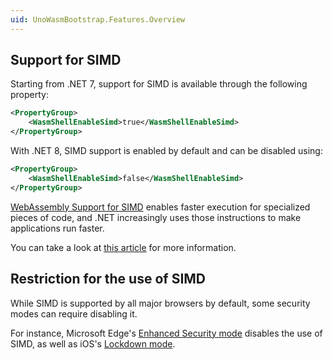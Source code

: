 ```yaml
---
uid: UnoWasmBootstrap.Features.Overview
---
```


## Support for SIMD

Starting from .NET 7, support for SIMD is available through the following property:

```xml
<PropertyGroup>
	<WasmShellEnableSimd>true</WasmShellEnableSimd>
</PropertyGroup>
```

With .NET 8, SIMD support is enabled by default and can be disabled using:
```xml
<PropertyGroup>
	<WasmShellEnableSimd>false</WasmShellEnableSimd>
</PropertyGroup>
```

[WebAssembly Support for SIMD](https://github.com/webassembly/simd) enables faster execution for specialized pieces of code, and .NET increasingly uses those instructions to make applications run faster.

You can take a look at [this article](https://platform.uno/blog/safari-16-4-support-for-webassembly-fixed-width-simd-how-to-use-it-with-c/) for more information.

## Restriction for the use of SIMD
While SIMD is supported by all major browsers by default, some security modes can require disabling it.

For instance, Microsoft Edge's [Enhanced Security mode](https://learn.microsoft.com/en-us/deployedge/microsoft-edge-security-browse-safer) disables the use of SIMD, as well as iOS's [Lockdown mode](https://support.apple.com/en-us/HT212650).